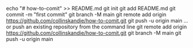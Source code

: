 echo "# how-to-comit" >> README.md
git init
git add README.md
git commit -m "first commit"
git branch -M main
git remote add origin https://github.com/collinskandie/how-to-comit.git
git push -u origin main
…or push an existing repository from the command line
git remote add origin https://github.com/collinskandie/how-to-comit.git
git branch -M main
git push -u origin main
